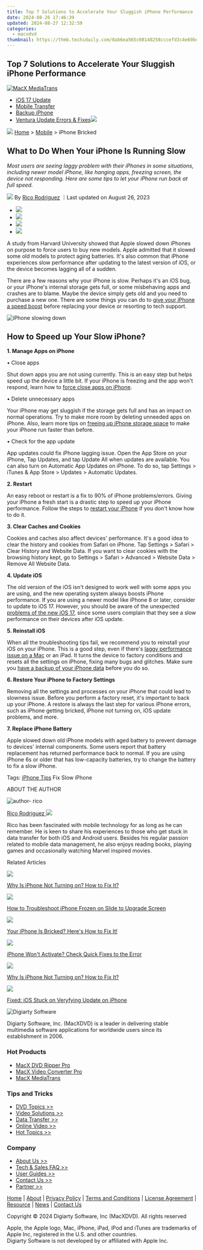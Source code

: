 ```yaml
---
title: Top 7 Solutions to Accelerate Your Sluggish iPhone Performance
date: 2024-08-26 17:46:39
updated: 2024-08-27 12:32:59
categories:
  - macxdvd
thumbnail: https://thmb.techidaily.com/8ab6ea565c08148258cccefd3c4e69bde02c4b3dbfe57b65bd55e5629cfc57b6.jpg
---
```


## Top 7 Solutions to Accelerate Your Sluggish iPhone Performance

[![MacX MediaTrans](https://www.macxdvd.com/mobile/../image-style/new-seo/icon10.png)](https://tools.techidaily.com/macxdvd/products/)

* [iOS 17 Update](https://tools.techidaily.com/macxdvd/products/)
* [Mobile Transfer](https://tools.techidaily.com/macxdvd/products/)
* [Backup iPhone](https://tools.techidaily.com/macxdvd/products/)
* [Ventura Update Errors & Fixes](https://tools.techidaily.com/macxdvd/products/)![](https://www.macxdvd.com/mobile/article-image/hot.gif)



![](https://www.macxdvd.com/mobile/../image-style/new-seo/icon7.png) [Home](https://tools.techidaily.com/macxdvd/products/) \> [Mobile](https://tools.techidaily.com/macxdvd/products/) \> iPhone Bricked

## What to Do When Your iPhone Is Running Slow



_Most users are seeing laggy problem with their iPhones in some situations, including newer model iPhone, like hanging apps, freezing screen, the device not responding. Here are some tips to let your iPhone run back at full speed._ 

![](https://www.macxdvd.com/mobile/../image-style/new-seo/icon6.png) By [Rico Rodriguez](https://www.linkedin.com/in/rico-rodriguez-06815a104/) ｜Last updated on August 26, 2023

* [![](https://www.macxdvd.com/mobile/../image-style/new-seo/share-fa.jpg)](https://www.facebook.com/sharer/sharer.php?u=https://www.macxdvd.com/mobile/fix-iphone-slowing-down.htm)
* [![](https://www.macxdvd.com/mobile/../image-style/new-seo/share-tw.jpg)](https://twitter.com/intent/tweet?url=https://www.macxdvd.com/mobile/fix-iphone-slowing-down.htm)
* [![](https://www.macxdvd.com/mobile/../image-style/new-seo/share-email.jpg)](https://www.macxdvd.com/mobile/mailto:info@example.com?&subject=&body=https://www.macxdvd.com/mobile/fix-iphone-slowing-down.htm)
* [![](https://www.macxdvd.com/mobile/../image-style/new-seo/share-in.jpg)](https://www.linkedin.com/shareArticle?mini=true&url=https://www.macxdvd.com/mobile/fix-iphone-slowing-down.htm&title=&summary=https://www.macxdvd.com/mobile/fix-iphone-slowing-down.htm&source=)

A study from Harvard University showed that Apple slowed down iPhones on purpose to force users to buy new models. Apple admitted that it slowed some old models to protect aging batteries. It's also common that iPhone experiences slow performance after updating to the latest version of iOS, or the device becomes lagging all of a sudden.

 There are a few reasons why your iPhone is slow. Perhaps it's an iOS bug, or your iPhone's internal storage gets full, or some misbehaving apps and crashes are to blame. Maybe the device simply gets old and you need to purchase a new one. There are some things you can do to [give your iPhone a speed boost](https://tools.techidaily.com/macxdvd/products/) before replacing your device or resorting to tech support.

![iPhone slowing down](https://www.macxdvd.com/mobile/article-image/fix-slow-iphone.jpg) 

## How to Speed up Your Slow iPhone? 

**1\. Manage Apps on iPhone**

• Close apps

Shut down apps you are not using currently. This is an easy step but helps speed up the device a little bit. If your iPhone is freezing and the app won't respond, learn how to [force close apps on iPhone](https://support.apple.com/en-us/HT201330). 

• Delete unnecessary apps

Your iPhone may get sluggish if the storage gets full and has an impact on normal operations. Try to make more room by deleting unneeded apps on iPhone. Also, learn more tips on [freeing up iPhone storage space](https://tools.techidaily.com/macxdvd/products/) to make your iPhone run faster than before. 

• Check for the app update

App updates could fix iPhone lagging issue. Open the App Store on your iPhone, Tap Updates, and tap Update All when updates are available. You can also turn on Automatic App Updates on iPhone. To do so, tap Settings > iTunes & App Store > Updates > Automatic Updates. 

**2\. Restart** 

An easy reboot or restart is a fix to 90% of iPhone problems/errors. Giving your iPhone a fresh start is a drastic step to speed up your iPhone performance. Follow the steps to [restart your iPhone](https://support.apple.com/en-us/HT201559) if you don't know how to do it. 

**3\. Clear Caches and Cookies**

Cookies and caches also affect devices' performance. It's a good idea to clear the history and cookies from Safari on iPhone. Tap Settings > Safari > Clear History and Website Data. If you want to clear cookies with the browsing history kept, go to Settings > Safari > Advanced > Website Data > Remove All Website Data.

**4\. Update iOS** 

The old version of the iOS isn't designed to work well with some apps you are using, and the new operating system always boosts iPhone performance. If you are using a newer model like iPhone 8 or later, consider to update to iOS 17\. However, you should be aware of the unexpected [problems of the new iOS 17](https://tools.techidaily.com/macxdvd/products/), since some users complain that they see a slow performance on their devices after iOS update. 

**5\. Reinstall iOS**

When all the troubleshooting tips fail, we recommend you to reinstall your iOS on your iPhone. This is a good step, even if there's [laggy performance issue on a Mac](https://tools.techidaily.com/macxdvd/products/) or an iPad. It turns the device to factory conditions and resets all the settings on iPhone, fixing many bugs and glitches. Make sure you [have a backup of your iPhone data](https://tools.techidaily.com/macxdvd/products/) before you do so. 

**6\. Restore Your iPhone to Factory Settings** 

Removing all the settings and processes on your iPhone that could lead to slowness issue. Before you perform a factory reset, it's important to back up your iPhone. A restore is always the last step for various iPhone errors, such as iPhone getting bricked, iPhone not turning on, iOS update problems, and more.

**7\. Replace iPhone Battery**

Apple slowed down old iPhone models with aged battery to prevent damage to devices' internal components. Some users report that battery replacement has returned performance back to normal. If you are using iPhone 6s or older that has low-capacity batteries, try to change the battery to fix a slow iPhone. 

 Tags: [iPhone Tips](https://tools.techidaily.com/macxdvd/products/) Fix Slow iPhone

ABOUT THE AUTHOR

![author- rico](https://www.macxdvd.com/mobile/../image-style/new-seo/rico.png) 

[Rico Rodriguez ![](https://www.macxdvd.com/mobile/../image-style/new-seo/share-in1.jpg)](https://www.linkedin.com/in/rico-rodriguez-06815a104/) 

Rico has been fascinated with mobile technology for as long as he can remember. He is keen to share his experiences to those who get stuck in data transfer for both iOS and Android users. Besides his regular passion related to mobile data management, he also enjoys reading books, playing games and occasionally watching Marvel inspired movies.



Related Articles

![](https://www.macxdvd.com/mobile/../image-style/new-seo/pic7.jpg)

[Why Is iPhone Not Turning on? How to Fix It?](https://tools.techidaily.com/macxdvd/products/) 

![](https://www.macxdvd.com/mobile/../image-style/new-seo/pic6.jpg)

[How to Troubleshoot iPhone Frozen on Slide to Upgrade Screen](https://tools.techidaily.com/macxdvd/products/) 

![](https://www.macxdvd.com/mobile/../image-style/new-seo/pic5.jpg)

[Your iPhone Is Bricked? Here's How to Fix It!](https://tools.techidaily.com/macxdvd/products/) 

![](https://www.macxdvd.com/mobile/../image-style/new-seo/pic4.jpg)

[iPhone Won't Activate? Check Quick Fixes to the Error](https://tools.techidaily.com/macxdvd/products/) 

![](https://www.macxdvd.com/mobile/../image-style/new-seo/pic3.jpg)

[Why Is iPhone Not Turning on? How to Fix It?](https://tools.techidaily.com/macxdvd/products/) 

![](https://www.macxdvd.com/mobile/../image-style/new-seo/pic2.jpg)

[Fixed: iOS Stuck on Veryfying Update on iPhone](https://tools.techidaily.com/macxdvd/products/) 



![Digiarty Software](https://www.macxdvd.com/mobile/../icon/logo.png) 

Digiarty Software, Inc. (MacXDVD) is a leader in delivering stable multimedia software applications for worldwide users since its establishment in 2006.

### Hot Products

* [MacX DVD Ripper Pro](https://tools.techidaily.com/macxdvd/products/)
* [MacX Video Converter Pro](https://tools.techidaily.com/macxdvd/products/)
* [MacX MediaTrans](https://tools.techidaily.com/macxdvd/products/)

### Tips and Tricks

* [DVD Topics >>](https://tools.techidaily.com/macxdvd/products/)
* [Video Solutions >>](https://tools.techidaily.com/macxdvd/products/)
* [Data Transfer >>](https://tools.techidaily.com/macxdvd/products/)
* [Online Video >>](https://tools.techidaily.com/macxdvd/products/)
* [Hot Topics >>](https://tools.techidaily.com/macxdvd/products/)

### Company

* [About Us >>](https://tools.techidaily.com/macxdvd/products/)
* [Tech & Sales FAQ >>](https://tools.techidaily.com/macxdvd/products/)
* [User Guides >>](https://tools.techidaily.com/macxdvd/products/)
* [Contact Us >>](https://tools.techidaily.com/macxdvd/products/)
* [Partner >>](https://tools.techidaily.com/macxdvd/products/)



[Home](https://tools.techidaily.com/macxdvd/products/) | [About](https://tools.techidaily.com/macxdvd/products/) | [Privacy Policy](https://tools.techidaily.com/macxdvd/products/) | [Terms and Conditions](https://tools.techidaily.com/macxdvd/products/) | [License Agreement](https://tools.techidaily.com/macxdvd/products/) | [Resource](https://tools.techidaily.com/macxdvd/products/) | [News](https://tools.techidaily.com/macxdvd/products/) | [Contact Us](https://tools.techidaily.com/macxdvd/products/)

Copyright © 2024 Digiarty Software, Inc (MacXDVD). All rights reserved

Apple, the Apple logo, Mac, iPhone, iPad, iPod and iTunes are trademarks of Apple Inc, registered in the U.S. and other countries.  
Digiarty Software is not developed by or affiliated with Apple Inc.

<ins class="adsbygoogle"
     style="display:block"
     data-ad-format="autorelaxed"
     data-ad-client="ca-pub-7571918770474297"
     data-ad-slot="1223367746"></ins>



<ins class="adsbygoogle"
     style="display:block"
     data-ad-client="ca-pub-7571918770474297"
     data-ad-slot="8358498916"
     data-ad-format="auto"
     data-full-width-responsive="true"></ins>
